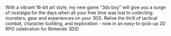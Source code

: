With a vibrant 16-bit art style, my new game "3ds boy" will give you a surge of nostalgia for the days when all your free time was lost to collecting monsters, gear and experiences on your 3DS. Relive the thrill of tactical combat, character building, and exploration - now in an easy-to-pick-up 2D RPG celebration for Nintendo 3DS!
